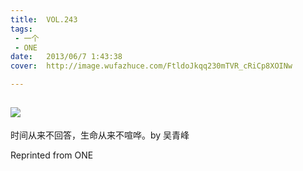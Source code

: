 ```yaml
---
title:	VOL.243
tags:
 - 一个
 - ONE
date:	2013/06/7 1:43:38
cover:	http://image.wufazhuce.com/FtldoJkqq230mTVR_cRiCp8XOINw

---
```

![](http://image.wufazhuce.com/FtldoJkqq230mTVR_cRiCp8XOINw)
---

时间从来不回答，生命从来不喧哗。by 吴青峰
 
Reprinted from ONE
